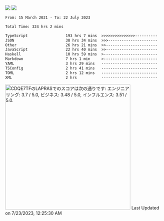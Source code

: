 <div>
  <img src="https://github-readme-stats.vercel.app/api?username=naporin0624&count_private=true&show_icons=true" />
  <img src="https://github-readme-stats.vercel.app/api/top-langs/?username=naporin0624&layout=compact&hide=css" />
  <!--START_SECTION:waka-->

```txt
From: 15 March 2021 - To: 22 July 2023

Total Time: 324 hrs 2 mins

TypeScript                 193 hrs 7 mins  >>>>>>>>>>>>>>>----------   59.60 %
JSON                       38 hrs 34 mins  >>>----------------------   11.90 %
Other                      26 hrs 21 mins  >>-----------------------   08.13 %
JavaScript                 22 hrs 40 mins  >>-----------------------   07.00 %
Haskell                    10 hrs 59 mins  >------------------------   03.39 %
Markdown                   7 hrs 1 min     >------------------------   02.17 %
YAML                       3 hrs 29 mins   -------------------------   01.08 %
TSConfig                   2 hrs 41 mins   -------------------------   00.83 %
TOML                       2 hrs 12 mins   -------------------------   00.68 %
XML                        2 hrs           -------------------------   00.62 %
```

<!--END_SECTION:waka-->
  
  <!--START_SECTION:lapras-card-->
<p ><a href="https://lapras.com/public/CDQE7TF" target="_blank" rel="noopener noreferrer"><img alt="CDQE7TFのLAPRASでのスコアは次の通りです: エンジニアリング: 3.7 / 5.0, ビジネス: 3.48 / 5.0, インフルエンス: 3.51 / 5.0." src="https://lapras-card-generator.vercel.app/api/svg?e=3.7&b=3.48&i=3.51&b1=%23232323&b2=%236d6d6d&i1=%23212121&i2=%23818181&l=ja" width="400" ></a>  
Last Updated on 7/23/2023, 12:25:30 AM</p>
<!--END_SECTION:lapras-card-->
</div>
